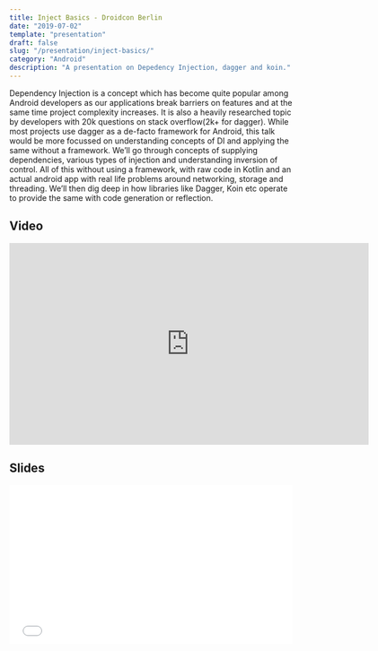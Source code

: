 ```yaml
---
title: Inject Basics - Droidcon Berlin
date: "2019-07-02"
template: "presentation"
draft: false
slug: "/presentation/inject-basics/"
category: "Android"
description: "A presentation on Depedency Injection, dagger and koin."
---
```


Dependency Injection is a concept which has become quite popular among Android developers as our applications break barriers on features and at the same time project complexity increases. It is also a heavily researched topic by developers with 20k questions on stack overflow(2k+ for dagger). 
While most projects use dagger as a de-facto framework for Android, this talk would be more focussed on understanding concepts of DI and applying the same without a framework. We’ll go through concepts of supplying dependencies, various types of injection and understanding inversion of control. All of this without using a framework, with raw code in Kotlin and an actual android app with real life problems around networking, storage and threading. 
We’ll then dig deep in how libraries like Dagger, Koin etc operate to provide the same with code generation or reflection.

## Video
<iframe title="vimeo-player" src="https://player.vimeo.com/video/352688749" width="640" height="360" frameborder="0" allowfullscreen></iframe>

## Slides
<div style="left: 0; width: 100%; height: 0; position: relative; padding-bottom: 56.1972%;"><iframe src="//speakerdeck.com/player/64ad029407264a4586e6dd8365c13e73" style="border: 0; top: 0; left: 0; width: 100%; height: 100%; position: absolute;" width="560" height="315" allowfullscreen scrolling="no" allow="encrypted-media"></iframe></div>